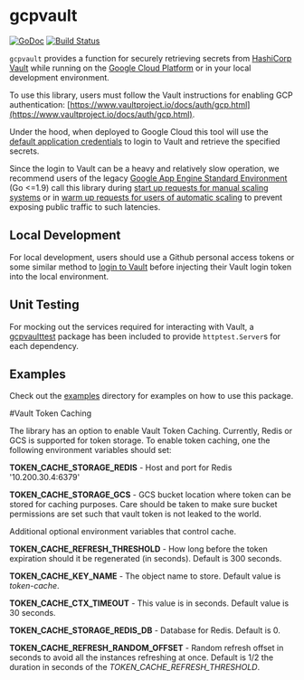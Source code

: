 # gcpvault

[![GoDoc](https://godoc.org/github.com/nytimes/gcp-vault?status.svg)](https://godoc.org/github.com/nytimes/gcp-vault) [![Build Status](https://cloud.drone.io/api/badges/nytimes/gcp-vault/status.svg)](https://cloud.drone.io/nytimes/gcp-vault)

`gcpvault` provides a function for securely retrieving secrets from [HashiCorp Vault](https://www.vaultproject.io/) while running on the [Google Cloud Platform](https://cloud.google.com/) or in your local development environment.

To use this library, users must follow the Vault instructions for enabling GCP authentication: [https://www.vaultproject.io/docs/auth/gcp.html](https://www.vaultproject.io/docs/auth/gcp.html).

Under the hood, when deployed to Google Cloud this tool will use the [default application credentials](https://cloud.google.com/docs/authentication/production) to login to Vault and retrieve the specified secrets.

Since the login to Vault can be a heavy and relatively slow operation, we recommend users of the legacy [Google App Engine Standard Environment](https://cloud.google.com/appengine/docs/standard/) (Go <=1.9) call this library during [start up requests for manual scaling systems](https://cloud.google.com/appengine/docs/standard/go/how-instances-are-managed#startup) or in [warm up requests for users of automatic scaling](https://cloud.google.com/appengine/docs/standard/go/how-instances-are-managed#warmup_requests) to prevent exposing public traffic to such latencies.

## Local Development

For local development, users should use a Github personal access tokens or some similar method to [login to Vault](https://www.vaultproject.io/docs/commands/login.html) before injecting their Vault login token into the local environment.

## Unit Testing

For mocking out the services required for interacting with Vault, a [gcpvaulttest](https://godoc.org/github.com/nytimes/gcp-vault/gcpvaulttest) package has been included to provide `httptest.Server`s for each dependency.

## Examples

Check out the [examples](https://github.com/nytimes/gcp-vault/tree/master/examples/) directory for examples on how to use this package.

#Vault Token Caching

The library has an option to enable Vault Token Caching. Currently, Redis or GCS is supported for token storage. To enable token caching,
one the following environment variables should set:

**TOKEN_CACHE_STORAGE_REDIS** - Host and port for Redis '10.200.30.4:6379'

**TOKEN_CACHE_STORAGE_GCS**  - GCS bucket location where token can be stored for caching purposes. Care should be taken to make sure bucket permissions are set such that vault token is not leaked to the world.

Additional optional environment variables that control cache.

**TOKEN_CACHE_REFRESH_THRESHOLD** - How long before the token expiration should it be regenerated (in seconds). Default is 300 seconds.

**TOKEN_CACHE_KEY_NAME** - The object name to store. Default value is _token-cache_.

**TOKEN_CACHE_CTX_TIMEOUT** - This value is in seconds. Default value is 30 seconds.

**TOKEN_CACHE_STORAGE_REDIS_DB** - Database for Redis. Default is 0.

**TOKEN_CACHE_REFRESH_RANDOM_OFFSET** - Random refresh offset in seconds to avoid all the instances refreshing at once. Default is 1/2 the duration in seconds of the _TOKEN_CACHE_REFRESH_THRESHOLD_.
